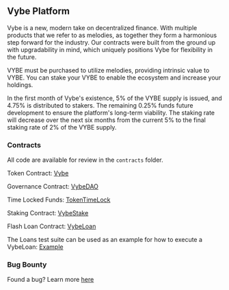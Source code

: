 ## Vybe Platform

Vybe is a new, modern take on decentralized finance. With multiple products that we refer to as melodies, as together they form a harmonious step forward for the industry. Our contracts were built from the ground up with upgradability in mind, which uniquely positions Vybe for flexibility in the future.

VYBE must be purchased to utilize melodies, providing intrinsic value to VYBE. You can stake your VYBE to enable the ecosystem and increase your holdings.

In the first month of Vybe's existence, 5% of the VYBE supply is issued, and 4.75% is distributed to stakers. The remaining 0.25% funds future development to ensure the platform's long-term viability. The staking rate will decrease over the next six months from the current 5% to the final staking rate of 2% of the VYBE supply.

### Contracts
All code are available for review in the `contracts` folder.

Token Contract: [Vybe](https://etherscan.io/address/0x3A1c1d1c06bE03cDDC4d3332F7C20e1B37c97CE9)

Governance Contract: [VybeDAO](https://etherscan.io/address/0x9E6a97d3a65BFd1dDC6D15025f985eBc9c8f2b0A)

Time Locked Funds: [TokenTimeLock](https://etherscan.io/address/0x661cedb088918820e6893f01356f8d745010452a)

Staking Contract: [VybeStake](https://etherscan.io/address/0x1Bcc32Ac1C994CE7e9526FbaF95f37AbC0B2EC39)

Flash Loan Contract: [VybeLoan](https://etherscan.io/address/0x382EE41496E0Bb88F046F2C0D1Cf894F8D272BD5)

The Loans test suite can be used as an example for how to execute a VybeLoan: [Example](https://github.com/vybetoken/vybe/blob/master/test/loan.sol) 

### Bug Bounty

Found a bug? Learn more [here](https://medium.com/vybetoken/vybe-announces-bug-bounty-de054ae8ec22)
